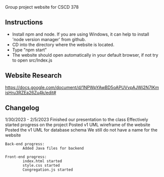 Group project website for CSCD 378
## Instructions
- Install npm and node. If you are using Windows, it can help to install 'node version manager' from github.
- CD into the directory where the website is located. 
- Type "npm start"
- The website should open automatically in your default browser, if not try to open src/Index.js

## Website Research
https://docs.google.com/document/d/1NPWpYAwBD5oAPUVvpAJWj2N7lKmisHru3RZEa26Zu4k/edit#

## Changelog 
1/30/2023 - 2/5/2023
	Finished our presentation to the class
	Effectively started progress on the project
	Posted v1 UML wireframe of the website
	Posted the v1 UML for database schema
	We still do not have a name for the website
	
	Back-end progress:
			Added Java files for backend
		
	Front-end progress:
			index.html started
			style.css started
			Congregation.js started
